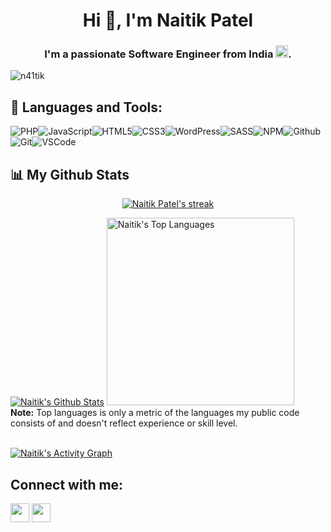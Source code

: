 <!--
**n41tik/n41tik** is a ✨ _special_ ✨ repository because its `README.md` (this file) appears on your GitHub profile.

Here are some ideas to get you started:

- 🔭 I’m currently working on ...
- 🌱 I’m currently learning ...
- 👯 I’m looking to collaborate on ...
- 🤔 I’m looking for help with ...
- 💬 Ask me about ...
- 📫 How to reach me: ...
- 😄 Pronouns: ...
- ⚡ Fun fact: ...
-->

<h1 align="center">Hi 👋, I'm Naitik Patel</h1>
<h3 align="center">I'm a passionate Software Engineer from India <img src="https://img.icons8.com/color/344/india.png" width="20px" alt="India Flag">.</h3>

<p align="left"> <img src="https://komarev.com/ghpvc/?username=n41tik&label=Profile%20views&color=0e75b6&style=flat" alt="n41tik" /> </p>

## 🚀 Languages and Tools:

![PHP](https://img.icons8.com/color/30/php.png)![JavaScript](https://img.icons8.com/color/30/javascript.png)![HTML5](https://img.icons8.com/color/30/html-5.png)![CSS3](https://img.icons8.com/color/30/css3.png)![WordPress](https://img.icons8.com/color/30/wordpress.png)![SASS](https://img.icons8.com/color/30/sass.png)![NPM](https://img.icons8.com/color/30/npm.png)![Github](https://img.icons8.com/material-outlined/30/github.png)![Git](https://img.icons8.com/color/30/git.png)![VSCode](https://img.icons8.com/color/30/visual-studio-code-2019.png)
<br/>

## 📊 My Github Stats

<p align="center">
    <a href="https://github.com/n41tik">
        <img title="🔥 Get streak stats for your profile at git.io/streak-stats" alt="Naitik Patel's streak" src="https://github-readme-streak-stats.herokuapp.com/?user=n41tik&theme=black-ice&hide_border=true&stroke=0000&background=060A0CD0"/>
    </a>
</p>
    <a href="https://github.com/n41tik"><img alt="Naitik's Github Stats" src="https://github-readme-stats.vercel.app/api?username=n41tik&show_icons=true&count_private=true&theme=react&hide_border=true&bg_color=0D1117" /></a>
  <a href="https://github.com/n41tik"><img alt="Naitik's Top Languages" src="https://github-readme-stats.vercel.app/api/top-langs/?username=n41tik&langs_count=8&count_private=true&layout=compact&theme=react&hide_border=true&bg_color=0D1117" width="300px"/></a>
  <br/>
  <b>Note:</b> Top languages is only a metric of the languages my public code consists of and doesn't reflect experience or skill level.
<br/>
<br/>

<a href="https://github.com/n41tik/github-readme-activity-graph"><img alt="Naitik's Activity Graph" src="https://activity-graph.herokuapp.com/graph?username=n41tik&bg_color=0D1117&color=5BCDEC&line=5BCDEC&point=FFFFFF&hide_border=true" /></a>

## Connect with me:

<p align="left">

<a target="_blank" href = "https://www.linkedin.com/in/naitikpatel031/"><img src="https://img.icons8.com/fluent/48/000000/linkedin.png" width="30px"/></a>
<a target="_blank" href = "https://twitter.com/n41tik"><img src="https://img.icons8.com/fluent/48/000000/twitter.png" width="30px"/></a>

</p>
